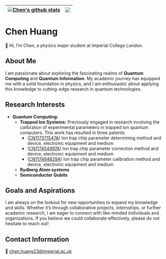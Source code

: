 | <a href="https://github.com/muisedestiny"><img align="center" src="https://github-readme-stats.vercel.app/api?username=muisedestiny&show_icons=true&include_all_commits=true&theme=buefy&hide_border=true" alt="Chen's github stats" /></a> | <a href="https://github.com/chenx820"><img align="center" src="https://github-readme-stats.vercel.app/api/top-langs/?username=muisedestiny&layout=compact&theme=buefy&hide_border=true" /></a> |
| ------------- | ------------- |


# Chen Huang
👋 Hi, I’m Chen, a physics major student at Imperial College London. 

## About Me
I am passionate about exploring the fascinating realms of **Quantum Computing** and **Quantum Information**. My academic journey has equipped me with a solid foundation in physics, and I am enthusiastic about applying this knowledge to cutting-edge research in quantum technologies.

## Research Interests
- **Quantum Computing:**
  - **Trapped Ion Systems:**  Previously engaged in research involving the calibration of experimental parameters in trapped ion quantum computers. This work has resulted in three patents:
      - ([CN117371547A](https://patents.google.com/patent/CN117371547A/en?oq=CN117371547A)) Ion trap chip parameter determining method and device, electronic equipment and medium
      - ([CN117454997A](https://patents.google.com/patent/CN117454997A/en?oq=CN117454997A)) Ion trap chip parameter correction method and device, electronic equipment and medium
      - ([CN117494829A](https://patents.google.com/patent/CN117494829A/en?oq=CN117494829A)) Ion trap chip parameter calibration method and device, electronic equipment and medium
  - **Rydberg Atom systems**
  - **Semiconductor Qubits**

## Goals and Aspirations
I am always on the lookout for new opportunities to expand my knowledge and skills. Whether it’s through collaborative projects, internships, or further academic research, I am eager to connect with like-minded individuals and organizations. If you believe we could collaborate effectively, please do not hesitate to reach out!

## Contact Information
📧 [chen.huang23@imperial.ac.uk](mailto:chen.huang23@imperial.ac.uk)
